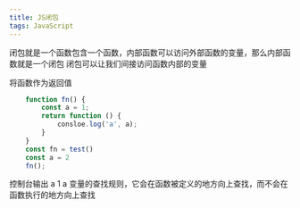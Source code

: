 ```yaml
---
title: JS闭包
tags: JavaScript
---
```

闭包就是一个函数包含一个函数，内部函数可以访问外部函数的变量，那么内部函数就是一个闭包
闭包可以让我们间接访问函数内部的变量

将函数作为返回值
```js
    function fn() {
        const a = 1;
        return function () {
            consloe.log('a', a);
        }
    }
    const fn = test()
    const a = 2
    fn();
```
控制台输出 a 1
a 变量的查找规则，它会在函数被定义的地方向上查找，而不会在函数执行的地方向上查找